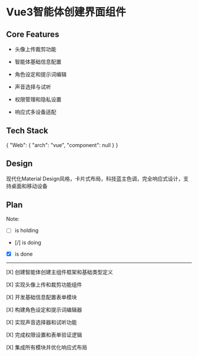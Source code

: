 # Vue3智能体创建界面组件

## Core Features

- 头像上传裁剪功能

- 智能体基础信息配置

- 角色设定和提示词编辑

- 声音选择与试听

- 权限管理和隐私设置

- 响应式多设备适配

## Tech Stack

{
  "Web": {
    "arch": "vue",
    "component": null
  }
}

## Design

现代化Material Design风格，卡片式布局，科技蓝主色调，完全响应式设计，支持桌面和移动设备

## Plan

Note: 

- [ ] is holding
- [/] is doing
- [X] is done

---

[X] 创建智能体创建主组件框架和基础类型定义

[X] 实现头像上传和裁剪功能组件

[X] 开发基础信息配置表单模块

[X] 构建角色设定和提示词编辑器

[X] 实现声音选择器和试听功能

[X] 完成权限设置和表单验证逻辑

[X] 集成所有模块并优化响应式布局
